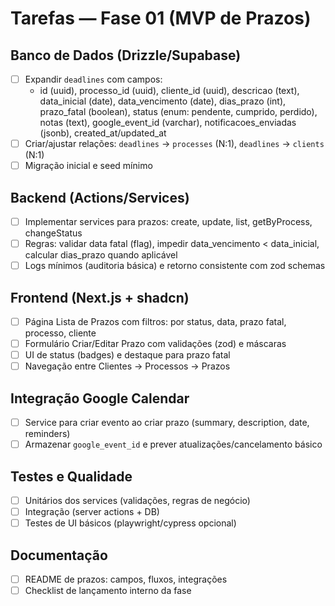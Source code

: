 # Tarefas — Fase 01 (MVP de Prazos)

## Banco de Dados (Drizzle/Supabase)
- [ ] Expandir `deadlines` com campos:
  - id (uuid), processo_id (uuid), cliente_id (uuid), descricao (text), data_inicial (date), data_vencimento (date), dias_prazo (int), prazo_fatal (boolean), status (enum: pendente, cumprido, perdido), notas (text), google_event_id (varchar), notificacoes_enviadas (jsonb), created_at/updated_at
- [ ] Criar/ajustar relações: `deadlines` → `processes` (N:1), `deadlines` → `clients` (N:1)
- [ ] Migração inicial e seed mínimo

## Backend (Actions/Services)
- [ ] Implementar services para prazos: create, update, list, getByProcess, changeStatus
- [ ] Regras: validar data fatal (flag), impedir data_vencimento < data_inicial, calcular dias_prazo quando aplicável
- [ ] Logs mínimos (auditoria básica) e retorno consistente com zod schemas

## Frontend (Next.js + shadcn)
- [ ] Página Lista de Prazos com filtros: por status, data, prazo fatal, processo, cliente
- [ ] Formulário Criar/Editar Prazo com validações (zod) e máscaras
- [ ] UI de status (badges) e destaque para prazo fatal
- [ ] Navegação entre Clientes → Processos → Prazos

## Integração Google Calendar
- [ ] Service para criar evento ao criar prazo (summary, description, date, reminders)
- [ ] Armazenar `google_event_id` e prever atualizações/cancelamento básico

## Testes e Qualidade
- [ ] Unitários dos services (validações, regras de negócio)
- [ ] Integração (server actions + DB)
- [ ] Testes de UI básicos (playwright/cypress opcional)

## Documentação
- [ ] README de prazos: campos, fluxos, integrações
- [ ] Checklist de lançamento interno da fase